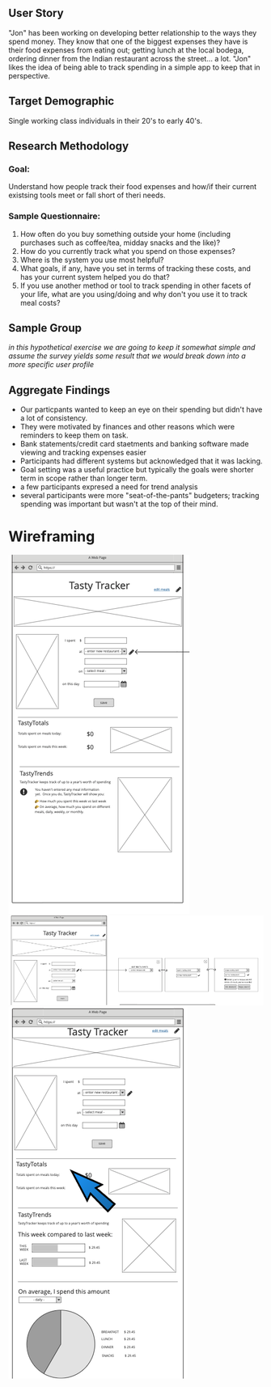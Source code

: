 ## User Story

"Jon" has been working on developing better relationship to the ways they spend money.  They know that one of the biggest expenses they have is their food expenses from eating out; getting lunch at the local bodega, ordering dinner from the Indian restaurant across the street... a lot.  "Jon" likes the idea of being able to track spending in a simple app to keep that in perspective.

## Target Demographic

Single working class individuals in their 20's to early 40's.

## Research Methodology
### Goal:
Understand how people track their food expenses and how/if their current existsing tools meet or fall short of theri needs.
### Sample Questionnaire:
1. How often do you buy something outside your home (including purchases such as coffee/tea, midday snacks and the like)?
2. How do you currently track what you spend on those expenses?
3. Where is the system you use most helpful?
4. What goals, if any, have you set in terms of tracking these costs, and has your current system helped you do that?
5. If you use another method or tool to track spending in other facets of your life, what are you using/doing and why don't you use it to track meal costs?

## Sample Group
*in this hypothetical exercise we are going to keep it somewhat simple and assume the survey yields some result that we would break down into a more specific user profile*

## Aggregate Findings

- Our particpants wanted to keep an eye on their spending but didn't have a lot of consistency.  
- They were motivated by finances and other reasons which were reminders to keep them on task.
- Bank statements/credit card staetments and banking software made viewing and tracking expenses easier
- Participants had different systems but acknowledged that it was lacking.
- Goal setting was a useful practice but typically the goals were shorter term in scope rather than longer term.
- a few participants expresed a need for trend analysis
- several participants were more "seat-of-the-pants" budgeters; tracking spending was important but wasn't at the top of their mind.

# Wireframing
 <img src="./TastyTracker.png">
  <img src="./TastyTracker2.png">
   <img src="./TastyTracker3.png">

